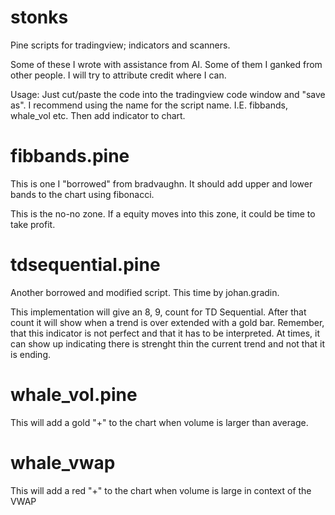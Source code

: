 # stonks
Pine scripts for tradingview; indicators and scanners.

Some of these I wrote with assistance from AI.  Some of them I ganked from other people.  I will try to attribute credit where I can.

Usage:  Just cut/paste the code into the tradingview code window and "save as".  I recommend using the name for the script name.  I.E. fibbands, whale_vol etc.  Then add indicator to chart.

# fibbands.pine

This is one I "borrowed" from bradvaughn.  It should add upper and lower bands to the chart using fibonacci.

This is the no-no zone.  If a equity moves into this zone, it could be time to take profit.

# tdsequential.pine

Another borrowed and modified script.  This time by johan.gradin.

This implementation will give an 8, 9, count for TD Sequential.  After that count it will show when a trend is over extended with a gold bar.  Remember, that this indicator is not perfect and that it has to be interpreted.  At times, it can show up indicating there is strenght thin the current trend and not that it is ending.

# whale_vol.pine

This will add a gold "+" to the chart when volume is larger than average.

# whale_vwap

This will add a red "+" to the chart when volume is large in context of the VWAP

